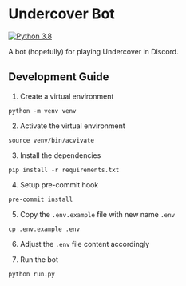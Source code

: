 # Undercover Bot
[![Python 3.8](https://img.shields.io/badge/python-3.8-blue.svg)](https://www.python.org/downloads/release/python-380/)

A bot (hopefully) for playing Undercover in Discord.

## Development Guide
1. Create a virtual environment
```
python -m venv venv
```

2. Activate the virtual environment
```
source venv/bin/acvivate
```

3. Install the dependencies
```
pip install -r requirements.txt
```

4. Setup pre-commit hook
```
pre-commit install
```

5. Copy the `.env.example` file with new name `.env`
```
cp .env.example .env
```

6. Adjust the `.env` file content accordingly

7. Run the bot
```
python run.py
```
